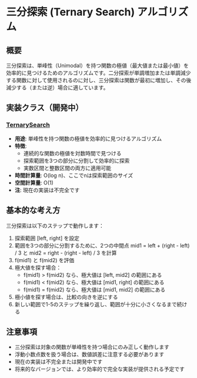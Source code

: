 # 三分探索 (Ternary Search) アルゴリズム

## 概要

三分探索は、単峰性（Unimodal）を持つ関数の極値（最大値または最小値）を効率的に見つけるためのアルゴリズムです。二分探索が単調増加または単調減少する関数に対して使用されるのに対し、三分探索は関数が最初に増加し、その後減少する（または逆）場合に適しています。

## 実装クラス（開発中）

### [TernarySearch](./src/TernarySearch.java)

- **用途**: 単峰性を持つ関数の極値を効率的に見つけるアルゴリズム
- **特徴**:
	- 連続的な関数の極値を対数時間で見つける
	- 探索範囲を3つの部分に分割して効率的に探索
	- 実数区間と整数区間の両方に適用可能
- **時間計算量**: O(log n)、ここでnは探索範囲のサイズ
- **空間計算量**: O(1)
- **注**: 現在の実装は不完全です

## 基本的な考え方

三分探索は以下のステップで動作します：

1. 探索範囲 [left, right] を設定
2. 範囲を3つの部分に分割するために、2つの中間点 mid1 = left + (right - left) / 3 と mid2 = right - (right - left) / 3 を計算
3. f(mid1) と f(mid2) を評価
4. 極大値を探す場合：
	- f(mid1) > f(mid2) なら、極大値は [left, mid2] の範囲にある
	- f(mid1) < f(mid2) なら、極大値は [mid1, right] の範囲にある
	- f(mid1) = f(mid2) なら、極大値は [mid1, mid2] の範囲にある
5. 極小値を探す場合は、比較の向きを逆にする
6. 新しい範囲で1-5のステップを繰り返し、範囲が十分に小さくなるまで続ける

## 注意事項

- 三分探索は対象の関数が単峰性を持つ場合にのみ正しく動作します
- 浮動小数点数を扱う場合は、数値誤差に注意する必要があります
- 現在の実装は不完全または開発中です
- 将来的なバージョンでは、より効率的で完全な実装が提供される予定です